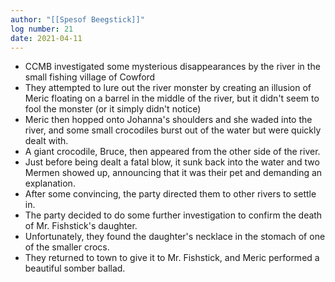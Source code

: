 ```yaml
---
author: "[[Spesof Beegstick]]"
log number: 21
date: 2021-04-11
---
```

- CCMB investigated some mysterious disappearances by the river in the small fishing village of Cowford
- They attempted to lure out the river monster by creating an illusion of Meric floating on a barrel in the middle of the river, but it didn't seem to fool the monster (or it simply didn't notice)
- Meric then hopped onto Johanna's shoulders and she waded into the river, and some small crocodiles burst out of the water but were quickly dealt with.
- A giant crocodile, Bruce, then appeared from the other side of the river.
- Just before being dealt a fatal blow, it sunk back into the water and two Mermen showed up, announcing that it was their pet and demanding an explanation.
- After some convincing, the party directed them to other rivers to settle in.
- The party decided to do some further investigation to confirm the death of Mr. Fishstick's daughter.
- Unfortunately, they found the daughter's necklace in the stomach of one of the smaller crocs.
- They returned to town to give it to Mr. Fishstick, and Meric performed a beautiful somber ballad.